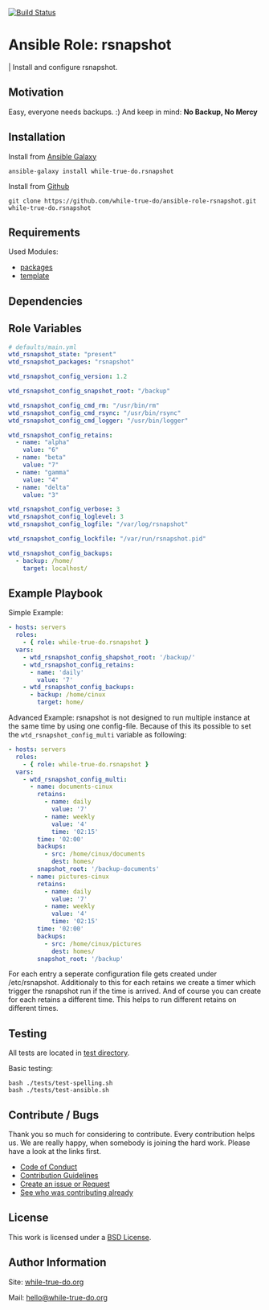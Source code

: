 [![Build Status](https://travis-ci.org/while-true-do/ansible-role-rsnapshot.svg?branch=master)](https://travis-ci.org/while-true-do/ansible-role-rsnapshot)

# Ansible Role: rsnapshot
| Install and configure rsnapshot.

## Motivation

Easy, everyone needs backups. :) 
And keep in mind:
**No Backup, No Mercy**

## Installation

Install from [Ansible Galaxy](https://galaxy.ansible.com/while-true-do/rsnapshot)

```
ansible-galaxy install while-true-do.rsnapshot
```

Install from [Github](https://github.com/while-true-do/ansible-role-rsnapshot)

```
git clone https://github.com/while-true-do/ansible-role-rsnapshot.git while-true-do.rsnapshot
```

## Requirements

Used Modules:

-   [packages](http://docs.ansible.com/ansible/latest/package_module.html)
-   [template](http://docs.ansible.com/ansible/latest/template_module.html)

## Dependencies

<!--
Describe, if other roles are needed and link them here.
You also have to put the dependencies in the requirements.yml.

```
ansible-galaxy install -r requirements.yml
```

If nothing is needed, please write "None."
-->

## Role Variables

<!-- 
The variable files should explain itself and pasted/linked here.
Explanation should be done **in** the files, if needed. 
-->

```yaml
# defaults/main.yml
wtd_rsnapshot_state: "present"
wtd_rsnapshot_packages: "rsnapshot"

wtd_rsnapshot_config_version: 1.2

wtd_rsnapshot_config_snapshot_root: "/backup"

wtd_rsnapshot_config_cmd_rm: "/usr/bin/rm"
wtd_rsnapshot_config_cmd_rsync: "/usr/bin/rsync"
wtd_rsnapshot_config_cmd_logger: "/usr/bin/logger"

wtd_rsnapshot_config_retains:
  - name: "alpha"
    value: "6"
  - name: "beta"
    value: "7"
  - name: "gamma"
    value: "4"
  - name: "delta"
    value: "3"

wtd_rsnapshot_config_verbose: 3
wtd_rsnapshot_config_loglevel: 3
wtd_rsnapshot_config_logfile: "/var/log/rsnapshot"

wtd_rsnapshot_config_lockfile: "/var/run/rsnapshot.pid"

wtd_rsnapshot_config_backups:
  - backup: /home/
    target: localhost/
```

## Example Playbook

Simple Example:

```yaml
- hosts: servers 
  roles:
    - { role: while-true-do.rsnapshot }
  vars:
    - wtd_rsnapshot_config_shapshot_root: '/backup/'
    - wtd_rsnapshot_config_retains:
      - name: 'daily'
        value: '7'
    - wtd_rsnapshot_config_backups:
      - backup: /home/cinux
        target: home/
```

Advanced Example:
rsnapshot is not designed to run multiple instance at the same time by using one config-file.
Because of this its possible to set the `wtd_rsnapshot_config_multi` variable as following:
```yaml
- hosts: servers 
  roles:
    - { role: while-true-do.rsnapshot }
  vars:
    - wtd_rsnapshot_config_multi:
      - name: documents-cinux
        retains:
          - name: daily
            value: '7'
          - name: weekly
            value: '4'
            time: '02:15'
        time: '02:00'
        backups:
          - src: /home/cinux/documents
            dest: homes/
        snapshot_root: '/backup-documents'
      - name: pictures-cinux
        retains:
          - name: daily
            value: '7'
          - name: weekly
            value: '4'
            time: '02:15'
        time: '02:00'
        backups:
          - src: /home/cinux/pictures
            dest: homes/
        snapshot_root: '/backup'
```

For each entry a seperate configuration file gets created under /etc/rsnapshot.
Additionaly to this for each retains we create a timer which trigger the rsnapshot run if the time is arrived. And of course you can create for each retains a different time. This helps to run different retains on different times.

## Testing

All tests are located in [test directory](./tests/).

Basic testing:

```
bash ./tests/test-spelling.sh
bash ./tests/test-ansible.sh
```

## Contribute / Bugs

Thank you so much for considering to contribute. Every contribution helps us.
We are really happy, when somebody is joining the hard work. Please have a look 
at the links first.

-   [Code of Conduct](./docs/CODE_OF_CONDUCT.md)
-   [Contribution Guidelines](./docs/CONTRIBUTING.md)
-   [Create an issue or Request](https://github.com/while-true-do/ansible-role-rsnapshot/issues)
-   [See who was contributing already](https://github.com/while-true-do/ansible-role-rsnapshot/graphs/contributors)

## License

This work is licensed under a [BSD License](https://opensource.org/licenses/BSD-3-Clause).

## Author Information

Site: [while-true-do.org](https://while-true-do.org)

Mail: [hello@while-true-do.org](mailto:hello@while-true-do.org)
